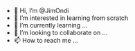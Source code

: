 - 👋 Hi, I’m @JimOndi
- 👀 I’m interested in learning from scratch
- 🌱 I’m currently learning ...
- 💞️ I’m looking to collaborate on ...
- 📫 How to reach me ...

<!---
JimOndi/JimOndi is a ✨ special ✨ repository because its `README.md` (this file) appears on your GitHub profile.
You can click the Preview link to take a look at your changes.
--->
